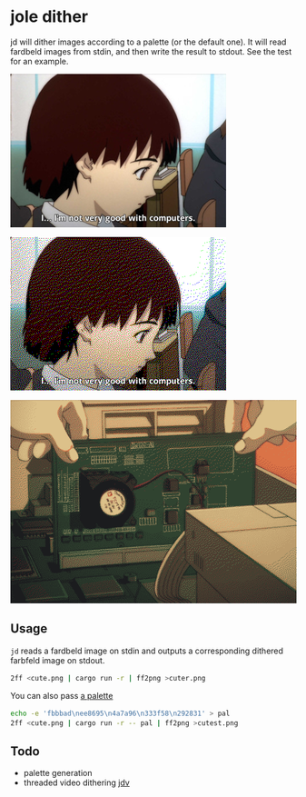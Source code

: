 # jole dither

jd will dither images according to a palette (or the default one). It will
read fardbeld images from stdin, and then write the result to stdout. See the
test for an example.

![before](jd/tests/img/lain.jpg)

![after](jd/tests/img/lain_ans.png)

![dentaku](jd/benches/img/computer_out-out.png)

## Usage
`jd` reads a fardbeld image on stdin and outputs a corresponding dithered farbfeld image on stdout.
```sh
2ff <cute.png | cargo run -r | ff2png >cuter.png
```

You can also pass [a palette](https://lospec.com/palette-list/twilight-5)
```sh
echo -e 'fbbbad\nee8695\n4a7a96\n333f58\n292831' > pal
2ff <cute.png | cargo run -r -- pal | ff2png >cutest.png
```

## Todo
* palette generation
* threaded video dithering [jdv](https://github.com/joleeee/jd-c/blob/master/jdv)
